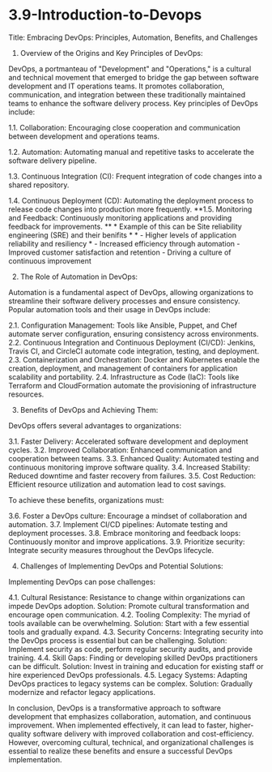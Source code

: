 # 3.9-Introduction-to-Devops

Title: Embracing DevOps: Principles, Automation, Benefits, and Challenges

1. Overview of the Origins and Key Principles of DevOps:

DevOps, a portmanteau of "Development" and "Operations," is a cultural and technical movement that emerged to bridge the gap between software development and IT operations teams. It promotes collaboration, communication, and integration between these traditionally maintained teams to enhance the software delivery process. Key principles of DevOps include:

1.1. Collaboration: Encouraging close cooperation and communication between development and operations teams.

1.2. Automation: Automating manual and repetitive tasks to accelerate the software delivery pipeline.

1.3. Continuous Integration (CI): Frequent integration of code changes into a shared repository.

1.4. Continuous Deployment (CD): Automating the deployment process to release code changes into production more frequently.
**1.5. Monitoring and Feedback: Continuously monitoring applications and providing feedback for improvements. **
     * Example of this can be Site reliability engineering (SRE) and their benifits *
                 * - Higher levels of application reliability and resiliency *
                 - Increased efficiency through automation
                 - Improved customer satisfaction and retention
                 - Driving a culture of continuous improvement

2. The Role of Automation in DevOps:

Automation is a fundamental aspect of DevOps, allowing organizations to streamline their software delivery processes and ensure consistency. Popular automation tools and their usage in DevOps include:

2.1. Configuration Management: Tools like Ansible, Puppet, and Chef automate server configuration, ensuring consistency across environments.
2.2. Continuous Integration and Continuous Deployment (CI/CD): Jenkins, Travis CI, and CircleCI automate code integration, testing, and deployment.
2.3. Containerization and Orchestration: Docker and Kubernetes enable the creation, deployment, and management of containers for application scalability and portability.
2.4. Infrastructure as Code (IaC): Tools like Terraform and CloudFormation automate the provisioning of infrastructure resources.

3. Benefits of DevOps and Achieving Them:

DevOps offers several advantages to organizations:

3.1. Faster Delivery: Accelerated software development and deployment cycles.
3.2. Improved Collaboration: Enhanced communication and cooperation between teams.
3.3. Enhanced Quality: Automated testing and continuous monitoring improve software quality.
3.4. Increased Stability: Reduced downtime and faster recovery from failures.
3.5. Cost Reduction: Efficient resource utilization and automation lead to cost savings.

To achieve these benefits, organizations must:

3.6. Foster a DevOps culture: Encourage a mindset of collaboration and automation.
3.7. Implement CI/CD pipelines: Automate testing and deployment processes.
3.8. Embrace monitoring and feedback loops: Continuously monitor and improve applications.
3.9. Prioritize security: Integrate security measures throughout the DevOps lifecycle.

4. Challenges of Implementing DevOps and Potential Solutions:

Implementing DevOps can pose challenges:

4.1. Cultural Resistance: Resistance to change within organizations can impede DevOps adoption. Solution: Promote cultural transformation and encourage open communication.
4.2. Tooling Complexity: The myriad of tools available can be overwhelming. Solution: Start with a few essential tools and gradually expand.
4.3. Security Concerns: Integrating security into the DevOps process is essential but can be challenging. Solution: Implement security as code, perform regular security audits, and provide training.
4.4. Skill Gaps: Finding or developing skilled DevOps practitioners can be difficult. Solution: Invest in training and education for existing staff or hire experienced DevOps professionals.
4.5. Legacy Systems: Adapting DevOps practices to legacy systems can be complex. Solution: Gradually modernize and refactor legacy applications.

In conclusion, DevOps is a transformative approach to software development that emphasizes collaboration, automation, and continuous improvement. When implemented effectively, it can lead to faster, higher-quality software delivery with improved collaboration and cost-efficiency. However, overcoming cultural, technical, and organizational challenges is essential to realize these benefits and ensure a successful DevOps implementation.
